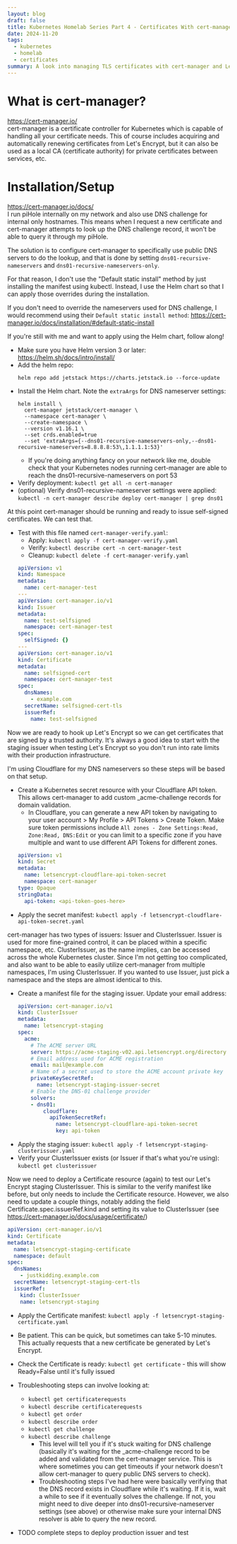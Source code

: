 ```yaml
---
layout: blog
draft: false
title: Kubernetes Homelab Series Part 4 - Certificates With cert-manager and Let's Encrypt (WIP)
date: 2024-11-20
tags:
  - kubernetes
  - homelab
  - certificates
summary: A look into managing TLS certificates with cert-manager and Let's Encrypt, avoiding manual renewals.
---
```

# What is cert-manager?
https://cert-manager.io/  
cert-manager is a certificate controller for Kubernetes which is capable of handling all your certificate needs. This of course includes acquiring and automatically renewing certificates from Let's Encrypt, but it can also be used as a local CA (certificate authority) for private certificates between services, etc.

# Installation/Setup
https://cert-manager.io/docs/  
I run piHole internally on my network and also use DNS challenge for internal only hostnames. This means when I request a new certificate and cert-manager attempts to look up the DNS challenge record, it won't be able to query it through my piHole.

The solution is to configure cert-manager to specifically use public DNS servers to do the lookup, and that is done by setting `dns01-recursive-nameservers` and `dns01-recursive-nameservers-only`.

For that reason, I don't use the "Default static install" method by just installing the manifest using kubectl. Instead, I use the Helm chart so that I can apply those overrides during the installation.

If you don't need to override the nameservers used for DNS challenge, I would recommend using their `Default static install method`: https://cert-manager.io/docs/installation/#default-static-install

If you're still with me and want to apply using the Helm chart, follow along!

- Make sure you have Helm version 3 or later: https://helm.sh/docs/intro/install/
- Add the helm repo:
  ```
  helm repo add jetstack https://charts.jetstack.io --force-update
  ```
- Install the Helm chart. Note the `extraArgs` for DNS nameserver settings:
  ```
  helm install \
    cert-manager jetstack/cert-manager \
    --namespace cert-manager \
    --create-namespace \
    --version v1.16.1 \
    --set crds.enabled=true
    --set 'extraArgs={--dns01-recursive-nameservers-only,--dns01-recursive-nameservers=8.8.8.8:53\,1.1.1.1:53}'
  ```
  - If you're doing anything fancy on your network like me, double check that your Kubernetes nodes running cert-manager are able to reach the dns01-recursive-nameservers on port 53
- Verify deployment: `kubectl get all -n cert-manager`
- (optional) Verify dns01-recursive-nameserver settings were applied: `kubectl -n cert-manager describe deploy cert-manager | grep dns01`

At this point cert-manager should be running and ready to issue self-signed certificates. We can test that.
- Test with this file named `cert-manager-verify.yaml`:
  - Apply: `kubectl apply -f cert-manager-verify.yaml`
  - Verify: `kubectl describe cert -n cert-manager-test`
  - Cleanup: `kubectl delete -f cert-manager-verify.yaml`
  ```yaml
  apiVersion: v1
  kind: Namespace
  metadata:
    name: cert-manager-test
  ---
  apiVersion: cert-manager.io/v1
  kind: Issuer
  metadata:
    name: test-selfsigned
    namespace: cert-manager-test
  spec:
    selfSigned: {}
  ---
  apiVersion: cert-manager.io/v1
  kind: Certificate
  metadata:
    name: selfsigned-cert
    namespace: cert-manager-test
  spec:
    dnsNames:
      - example.com
    secretName: selfsigned-cert-tls
    issuerRef:
      name: test-selfsigned
  ```
Now we are ready to hook up Let's Encrypt so we can get certificates that are signed by a trusted authority. It's always a good idea to start with the staging issuer when testing Let's Encrypt so you don't run into rate limits with their production infrastructure.

I'm using Cloudflare for my DNS nameservers so these steps will be based on that setup.

- Create a Kubernetes secret resource with your Cloudflare API token. This allows cert-manager to add custom _acme-challenge records for domain validation.
  - In Cloudflare, you can generate a new API token by navigating to your user account > My Profile > API Tokens > Create Token. Make sure token permissions include `All zones - Zone Settings:Read, Zone:Read, DNS:Edit` or you can limit to a specific zone if you have multiple and want to use different API Tokens for different zones.
  ```yaml
  apiVersion: v1
  kind: Secret
  metadata:
    name: letsencrypt-cloudflare-api-token-secret
    namespace: cert-manager
  type: Opaque
  stringData:
    api-token: <api-token-goes-here>
  ```
- Apply the secret manifest: `kubectl apply -f letsencrypt-cloudflare-api-token-secret.yaml`  

cert-manager has two types of issuers: Issuer and ClusterIssuer. Issuer is used for more fine-grained control, it can be placed within a specific namespace, etc. ClusterIssuer, as the name implies, can be accessed across the whole Kubernetes cluster. Since I'm not getting too complicated, and also want to be able to easily utilize cert-manager from multiple namespaces, I'm using ClusterIssuer. If you wanted to use Issuer, just pick a namespace and the steps are almost identical to this.

- Create a manifest file for the staging issuer. Update your email address:
  ```yaml
  apiVersion: cert-manager.io/v1
  kind: ClusterIssuer
  metadata:
    name: letsencrypt-staging
  spec:
    acme:
      # The ACME server URL
      server: https://acme-staging-v02.api.letsencrypt.org/directory
      # Email address used for ACME registration
      email: mail@example.com
      # Name of a secret used to store the ACME account private key
      privateKeySecretRef:
        name: letsencrypt-staging-issuer-secret
      # Enable the DNS-01 challenge provider
      solvers:
      - dns01:
          cloudflare:
            apiTokenSecretRef:
              name: letsencrypt-cloudflare-api-token-secret
              key: api-token
  ```
- Apply the staging issuer: `kubectl apply -f letsencrypt-staging-clusterissuer.yaml`
- Verify your ClusterIssuer exists (or Issuer if that's what you're using): `kubectl get clusterissuer`

Now we need to deploy a Certificate resource (again) to test our Let's Encrypt staging ClusterIssuer. This is similar to the verify manifest like before, but only needs to include the Certificate resource. However, we also need to update a couple things, notably adding the field Certificate.spec.issuerRef.kind and setting its value to ClusterIssuer (see https://cert-manager.io/docs/usage/certificate/)
```yaml
apiVersion: cert-manager.io/v1
kind: Certificate
metadata:
  name: letsencrypt-staging-certificate
  namespace: default
spec:
  dnsNames:
    - justkidding.example.com
  secretName: letsencrypt-staging-cert-tls
  issuerRef:
    kind: ClusterIssuer
    name: letsencrypt-staging
```
- Apply the Certificate manifest: `kubectl apply -f letsencrypt-staging-certificate.yaml`
- Be patient. This can be quick, but sometimes can take 5-10 minutes. This actually requests that a new certificate be generated by Let's Encrypt.
- Check the Certificate is ready: `kubectl get certificate` - this will show Ready=False until it's fully issued
- Troubleshooting steps can involve looking at:
  - `kubectl get certificaterequests`
  - `kubectl describe certificaterequests`
  - `kubectl get order`
  - `kubectl describe order`
  - `kubectl get challenge`
  - `kubectl describe challenge`
    - This level will tell you if it's stuck waiting for DNS challenge (basically it's waiting for the _acme-challenge record to be added and validated from the cert-manager service. This is where sometimes you can get timeouts if your network doesn't allow cert-manager to query public DNS servers to check).
    - Troubleshooting steps I've had here were basically verifying that the DNS record exists in Cloudflare while it's waiting. If it is, wait a while to see if it eventually solves the challenge. If not, you might need to dive deeper into dns01-recursive-nameserver settings (see above) or otherwise make sure your internal DNS resolver is able to query the new record.

- TODO complete steps to deploy production issuer and test